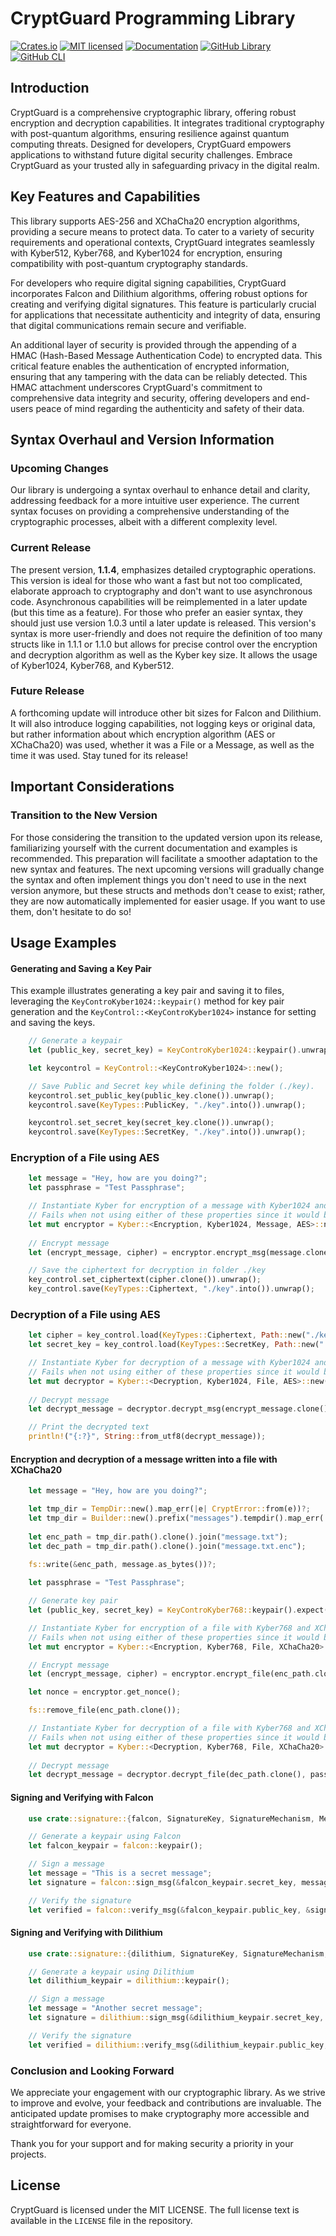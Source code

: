 # CryptGuard Programming Library

[![Crates.io][crates-badge]][crates-url]
[![MIT licensed][mit-badge]][mit-url]
[![Documentation][doc-badge]][doc-url]
[![GitHub Library][lib-badge]][lib-link]
[![GitHub CLI][cli-badge]][cli-link]

[crates-badge]: https://img.shields.io/badge/crates.io-v1.1-blue.svg
[crates-url]: https://crates.io/crates/crypt_guard
[mit-badge]: https://img.shields.io/badge/license-MIT-green.svg
[mit-url]: https://github.com/mm9942/CryptGuardLib/blob/main/LICENSE
[doc-badge]: https://img.shields.io/badge/docs-v1.1-yellow.svg
[doc-url]: https://docs.rs/crypt_guard/
[lib-badge]: https://img.shields.io/badge/github-lib-black.svg
[lib-link]: https://github.com/mm9942/CryptGuardLib
[cli-badge]: https://img.shields.io/badge/github-cli-white.svg
[cli-link]: https://github.com/mm9942/CryptGuard

## Introduction

CryptGuard is a comprehensive cryptographic library, offering robust encryption and decryption capabilities. It integrates traditional cryptography with post-quantum algorithms, ensuring resilience against quantum computing threats. Designed for developers, CryptGuard empowers applications to withstand future digital security challenges. Embrace CryptGuard as your trusted ally in safeguarding privacy in the digital realm.

## Key Features and Capabilities

This library supports AES-256 and XChaCha20 encryption algorithms, providing a secure means to protect data. To cater to a variety of security requirements and operational contexts, CryptGuard integrates seamlessly with Kyber512, Kyber768, and Kyber1024 for encryption, ensuring compatibility with post-quantum cryptography standards.

For developers who require digital signing capabilities, CryptGuard incorporates Falcon and Dilithium algorithms, offering robust options for creating and verifying digital signatures. This feature is particularly crucial for applications that necessitate authenticity and integrity of data, ensuring that digital communications remain secure and verifiable.

An additional layer of security is provided through the appending of a HMAC (Hash-Based Message Authentication Code) to encrypted data. This critical feature enables the authentication of encrypted information, ensuring that any tampering with the data can be reliably detected. This HMAC attachment underscores CryptGuard's commitment to comprehensive data integrity and security, offering developers and end-users peace of mind regarding the authenticity and safety of their data.

## Syntax Overhaul and Version Information

### Upcoming Changes

Our library is undergoing a syntax overhaul to enhance detail and clarity, addressing feedback for a more intuitive user experience. The current syntax focuses on providing a comprehensive understanding of the cryptographic processes, albeit with a different complexity level.

### Current Release

The present version, **1.1.4**, emphasizes detailed cryptographic operations. This version is ideal for those who want a fast but not too complicated, elaborate approach to cryptography and don't want to use asynchronous code. Asynchronous capabilities will be reimplemented in a later update (but this time as a feature). For those who prefer an easier syntax, they should just use version 1.0.3 until a later update is released. This version's syntax is more user-friendly and does not require the definition of too many structs like in 1.1.1 or 1.1.0 but allows for precise control over the encryption and decryption algorithm as well as the Kyber key size. It allows the usage of Kyber1024, Kyber768, and Kyber512.

### Future Release

A forthcoming update will introduce other bit sizes for Falcon and Dilithium. It will also introduce logging capabilities, not logging keys or original data, but rather information about which encryption algorithm (AES or XChaCha20) was used, whether it was a File or a Message, as well as the time it was used. Stay tuned for its release!

## Important Considerations

### Transition to the New Version

For those considering the transition to the updated version upon its release, familiarizing yourself with the current documentation and examples is recommended. This preparation will facilitate a smoother adaptation to the new syntax and features. The next upcoming versions will gradually change the syntax and often implement things you don't need to use in the next version anymore, but these structs and methods don't cease to exist; rather, they are now automatically implemented for easier usage. If you want to use them, don't hesitate to do so!

## Usage Examples

#### Generating and Saving a Key Pair

This example illustrates generating a key pair and saving it to files, leveraging the `KeyControKyber1024::keypair()` method for key pair generation and the `KeyControl::<KeyControKyber1024>` instance for setting and saving the keys.

```rust
    // Generate a keypair
    let (public_key, secret_key) = KeyControKyber1024::keypair().unwrap();

    let keycontrol = KeyControl::<KeyControKyber1024>::new();

    // Save Public and Secret key while defining the folder (./key).
    keycontrol.set_public_key(public_key.clone()).unwrap();
    keycontrol.save(KeyTypes::PublicKey, "./key".into()).unwrap();

    keycontrol.set_secret_key(secret_key.clone()).unwrap();
    keycontrol.save(KeyTypes::SecretKey, "./key".into()).unwrap();
```

### Encryption of a File using AES

```rust
    let message = "Hey, how are you doing?";
    let passphrase = "Test Passphrase";

    // Instantiate Kyber for encryption of a message with Kyber1024 and AES
    // Fails when not using either of these properties since it would be the wrong type of algorithm, data, keysize or process!
    let mut encryptor = Kyber::<Encryption, Kyber1024, Message, AES>::new(public_key.clone(), None)?;
    
    // Encrypt message
    let (encrypt_message, cipher) = encryptor.encrypt_msg(message.clone(), passphrase.clone())?;

    // Save the ciphertext for decryption in folder ./key
    key_control.set_ciphertext(cipher.clone()).unwrap();
    key_control.save(KeyTypes::Ciphertext, "./key".into()).unwrap();
```

### Decryption of a File using AES

```rust
    let cipher = key_control.load(KeyTypes::Ciphertext, Path::new("./key/ciphertext.ct"));
    let secret_key = key_control.load(KeyTypes::SecretKey, Path::new("./key/secret_key.sec"));

    // Instantiate Kyber for decryption of a message with Kyber1024 and AES
    // Fails when not using either of these properties since it would be the wrong type of algorithm, data, keysize or process!
    let mut decryptor = Kyber::<Decryption, Kyber1024, File, AES>::new(secret_key, None)?;
    
    // Decrypt message
    let decrypt_message = decryptor.decrypt_msg(encrypt_message.clone(), passphrase.clone(), cipher)?;

    // Print the decrypted text
    println!("{:?}", String::from_utf8(decrypt_message));
```

#### Encryption and decryption of a message written into a file with XChaCha20

```rust
    let message = "Hey, how are you doing?";

    let tmp_dir = TempDir::new().map_err(|e| CryptError::from(e))?;
    let tmp_dir = Builder::new().prefix("messages").tempdir().map_err(|e| CryptError::from(e))?;
    
    let enc_path = tmp_dir.path().clone().join("message.txt");
    let dec_path = tmp_dir.path().clone().join("message.txt.enc"); 
    
    fs::write(&enc_path, message.as_bytes())?;

    let passphrase = "Test Passphrase";

    // Generate key pair
    let (public_key, secret_key) = KeyControKyber768::keypair().expect("Failed to generate keypair");

    // Instantiate Kyber for encryption of a file with Kyber768 and XChaCha20
    // Fails when not using either of these properties since it would be the wrong type of algorithm, data, keysize or process!
    let mut encryptor = Kyber::<Encryption, Kyber768, File, XChaCha20>::new(public_key.clone(), None)?;

    // Encrypt message
    let (encrypt_message, cipher) = encryptor.encrypt_file(enc_path.clone(), passphrase.clone())?;

    let nonce = encryptor.get_nonce();

    fs::remove_file(enc_path.clone());

    // Instantiate Kyber for decryption of a file with Kyber768 and XChaCha20
    // Fails when not using either of these properties since it would be the wrong type of algorithm, data, keysize or process!
    let mut decryptor = Kyber::<Decryption, Kyber768, File, XChaCha20>::new(secret_key, Some(nonce?.to_string()))?;
    
    // Decrypt message
    let decrypt_message = decryptor.decrypt_file(dec_path.clone(), passphrase.clone(), cipher)?;
```

#### Signing and Verifying with Falcon

```rust
    use crate::signature::{falcon, SignatureKey, SignatureMechanism, Mechanism};

    // Generate a keypair using Falcon
    let falcon_keypair = falcon::keypair();

    // Sign a message
    let message = "This is a secret message";
    let signature = falcon::sign_msg(&falcon_keypair.secret_key, message.as_bytes()).expect("Signing failed");

    // Verify the signature
    let verified = falcon::verify_msg(&falcon_keypair.public_key, &signature, message.as_bytes()).expect("Verification failed");´
```

#### Signing and Verifying with Dilithium

```rust
    use crate::signature::{dilithium, SignatureKey, SignatureMechanism, Mechanism};

    // Generate a keypair using Dilithium
    let dilithium_keypair = dilithium::keypair();

    // Sign a message
    let message = "Another secret message";
    let signature = dilithium::sign_msg(&dilithium_keypair.secret_key, message.as_bytes()).expect("Signing failed");

    // Verify the signature
    let verified = dilithium::verify_msg(&dilithium_keypair.public_key, &signature, message.as_bytes()).expect("Verification failed");´
```


### Conclusion and Looking Forward

We appreciate your engagement with our cryptographic library. As we strive to improve and evolve, your feedback and contributions are invaluable. The anticipated update promises to make cryptography more accessible and straightforward for everyone.

Thank you for your support and for making security a priority in your projects.

## License
CryptGuard is licensed under the MIT LICENSE. The full license text is available in the `LICENSE` file in the repository.